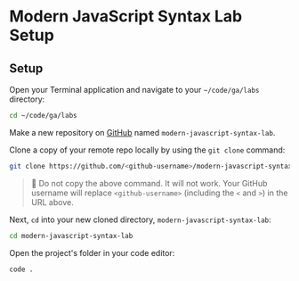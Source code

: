 <h1>
  <span class="headline">Modern JavaScript Syntax Lab</span>
  <span class="subhead">Setup</span>
</h1>

## Setup

Open your Terminal application and navigate to your `~/code/ga/labs` directory:

```bash
cd ~/code/ga/labs
```

Make a new repository on [GitHub](https://github.com/) named `modern-javascript-syntax-lab`.

Clone a copy of your remote repo locally by using the `git clone` command:

```bash
git clone https://github.com/<github-username>/modern-javascript-syntax-lab.git
```

> 🚨 Do not copy the above command. It will not work. Your GitHub username will replace `<github-username>` (including the `<` and `>`) in the URL above.

Next, `cd` into your new cloned directory, `modern-javascript-syntax-lab`:

```bash
cd modern-javascript-syntax-lab
```

Open the project's folder in your code editor:

```bash
code .
```
